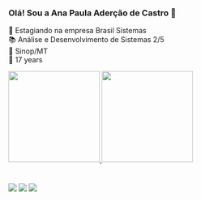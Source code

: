 ### Olá! Sou a Ana Paula Aderção de Castro 👋
📝 Estagiando na empresa Brasil Sistemas <br>
📚 Análise e Desenvolvimento de Sistemas 2/5 <br>
🏡 Sinop/MT <br>
📆 17 years <br>

<a href="https://github.com/anacastro26">
<img height="180em" src="https://github-readme-stats.vercel.app/api?username=anacastro26&show_icons=true&theme=darck&include_all_commits=true&count_private=true"/>
  <img height="180em" src="https://github-readme-stats.vercel.app/api/top-langs/?username=anacastro26&layout=compact&langs_count=7&theme=darcka"/>
</div
  
  #
  #
  
  <a href="https://www.instagram.com/anaaacastroo/" target="_blank"><img src="https://img.shields.io/badge/-Instagram-%23E4405F?style=for-the-badge&logo=instagram&logoColor=white" target="_blank"></a>
<a href="https://www.linkedin.com/in/ana-paula-ader%C3%A7%C3%A3o-de-castro-377246208/" target="_blank"><img src="https://img.shields.io/badge/-LinkedIn-%230077B5?style=for-the-badge&logo=linkedin&logoColor=white" target="_blank"></a>
<a href="https://www.facebook.com/anapaula.adercaodecastro" target="_blank"><img src="https://img.shields.io/badge/Facebook-1877F2?style=for-the-badge&logo=facebook&logoColor=white"></a>
